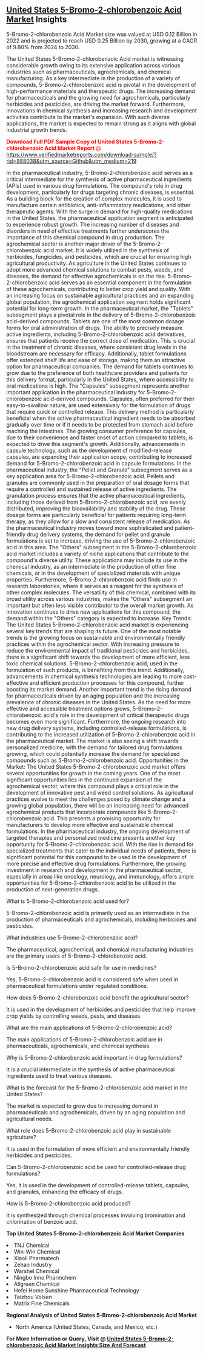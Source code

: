 <h2><a href="https://www.verifiedmarketreports.com/download-sample/?rid=888038&amp;utm_source=Github&amp;utm_medium=219" target="_blank">United States 5-Bromo-2-chlorobenzoic Acid Market</a> Insights</h2><p>5-Bromo-2-chlorobenzoic Acid Market size was valued at USD 0.12 Billion in 2022 and is projected to reach USD 0.25 Billion by 2030, growing at a CAGR of 9.80% from 2024 to 2030.</p><p><p>The United States 5-Bromo-2-chlorobenzoic Acid market is witnessing considerable growth owing to its extensive application across various industries such as pharmaceuticals, agrochemicals, and chemical manufacturing. As a key intermediate in the production of a variety of compounds, 5-Bromo-2-chlorobenzoic acid is pivotal in the development of high-performance materials and therapeutic drugs. The increasing demand for pharmaceuticals and the growing need for agrochemicals, particularly herbicides and pesticides, are driving the market forward. Furthermore, innovations in chemical synthesis and increasing research and development activities contribute to the market's expansion. With such diverse applications, the market is expected to remain strong as it aligns with global industrial growth trends. <p><span class=""><span style="color: #ff0000;"><strong>Download Full PDF Sample Copy of United States 5-Bromo-2-chlorobenzoic Acid Market Report</strong> @ </span><a href="https://www.verifiedmarketreports.com/download-sample/?rid=888038&amp;utm_source=Github&amp;utm_medium=219" target="_blank">https://www.verifiedmarketreports.com/download-sample/?rid=888038&amp;utm_source=Github&amp;utm_medium=219</a></span></p> In the pharmaceutical industry, 5-Bromo-2-chlorobenzoic acid serves as a critical intermediate for the synthesis of active pharmaceutical ingredients (APIs) used in various drug formulations. The compound's role in drug development, particularly for drugs targeting chronic diseases, is essential. As a building block for the creation of complex molecules, it is used to manufacture certain antibiotics, anti-inflammatory medications, and other therapeutic agents. With the surge in demand for high-quality medications in the United States, the pharmaceutical application segment is anticipated to experience robust growth. The increasing number of diseases and disorders in need of effective treatments further underscores the importance of this chemical compound in drug production. The agrochemical sector is another major driver of the 5-Bromo-2-chlorobenzoic acid market. It is widely utilized in the synthesis of herbicides, fungicides, and pesticides, which are crucial for ensuring high agricultural productivity. As agriculture in the United States continues to adopt more advanced chemical solutions to combat pests, weeds, and diseases, the demand for effective agrochemicals is on the rise. 5-Bromo-2-chlorobenzoic acid serves as an essential component in the formulation of these agrochemicals, contributing to better crop yield and quality. With an increasing focus on sustainable agricultural practices and an expanding global population, the agrochemical application segment holds significant potential for long-term growth. In the pharmaceutical market, the "Tablets" subsegment plays a pivotal role in the delivery of 5-Bromo-2-chlorobenzoic acid-derived compounds. Tablets are one of the most common dosage forms for oral administration of drugs. The ability to precisely measure active ingredients, including 5-Bromo-2-chlorobenzoic acid derivatives, ensures that patients receive the correct dose of medication. This is crucial in the treatment of chronic diseases, where consistent drug levels in the bloodstream are necessary for efficacy. Additionally, tablet formulations offer extended shelf life and ease of storage, making them an attractive option for pharmaceutical companies. The demand for tablets continues to grow due to the preference of both healthcare providers and patients for this delivery format, particularly in the United States, where accessibility to oral medications is high. The "Capsules" subsegment represents another important application in the pharmaceutical industry for 5-Bromo-2-chlorobenzoic acid-derived compounds. Capsules, often preferred for their easy-to-swallow nature, are used extensively for the formulation of drugs that require quick or controlled release. This delivery method is particularly beneficial when the active pharmaceutical ingredient needs to be absorbed gradually over time or if it needs to be protected from stomach acid before reaching the intestines. The growing consumer preference for capsules, due to their convenience and faster onset of action compared to tablets, is expected to drive this segment's growth. Additionally, advancements in capsule technology, such as the development of modified-release capsules, are expanding their application scope, contributing to increased demand for 5-Bromo-2-chlorobenzoic acid in capsule formulations. In the pharmaceutical industry, the "Pellet and Granule" subsegment serves as a key application area for 5-Bromo-2-chlorobenzoic acid. Pellets and granules are commonly used in the preparation of oral dosage forms that require a controlled and sustained release of active ingredients. The granulation process ensures that the active pharmaceutical ingredients, including those derived from 5-Bromo-2-chlorobenzoic acid, are evenly distributed, improving the bioavailability and stability of the drug. These dosage forms are particularly beneficial for patients requiring long-term therapy, as they allow for a slow and consistent release of medication. As the pharmaceutical industry moves toward more sophisticated and patient-friendly drug delivery systems, the demand for pellet and granule formulations is set to increase, driving the use of 5-Bromo-2-chlorobenzoic acid in this area. The "Others" subsegment in the 5-Bromo-2-chlorobenzoic acid market includes a variety of niche applications that contribute to the compound's diverse utility. These applications may include its use in the chemical industry, as an intermediate in the production of other fine chemicals, or in the development of specialized materials with unique properties. Furthermore, 5-Bromo-2-chlorobenzoic acid finds use in research laboratories, where it serves as a reagent for the synthesis of other complex molecules. The versatility of this chemical, combined with its broad utility across various industries, makes the "Others" subsegment an important but often less visible contributor to the overall market growth. As innovation continues to drive new applications for this compound, the demand within the "Others" category is expected to increase. Key Trends: The United States 5-Bromo-2-chlorobenzoic acid market is experiencing several key trends that are shaping its future. One of the most notable trends is the growing focus on sustainable and environmentally friendly practices within the agrochemical sector. With increasing pressure to reduce the environmental impact of traditional pesticides and herbicides, there is a significant shift towards the development of more efficient, less toxic chemical solutions. 5-Bromo-2-chlorobenzoic acid, used in the formulation of such products, is benefiting from this trend. Additionally, advancements in chemical synthesis technologies are leading to more cost-effective and efficient production processes for this compound, further boosting its market demand. Another important trend is the rising demand for pharmaceuticals driven by an aging population and the increasing prevalence of chronic diseases in the United States. As the need for more effective and accessible treatment options grows, 5-Bromo-2-chlorobenzoic acid's role in the development of critical therapeutic drugs becomes even more significant. Furthermore, the ongoing research into new drug delivery systems, including controlled-release formulations, is contributing to the increased utilization of 5-Bromo-2-chlorobenzoic acid in the pharmaceutical market. The market is also seeing a shift towards personalized medicine, with the demand for tailored drug formulations growing, which could potentially increase the demand for specialized compounds such as 5-Bromo-2-chlorobenzoic acid. Opportunities in the Market: The United States 5-Bromo-2-chlorobenzoic acid market offers several opportunities for growth in the coming years. One of the most significant opportunities lies in the continued expansion of the agrochemical sector, where this compound plays a critical role in the development of innovative pest and weed control solutions. As agricultural practices evolve to meet the challenges posed by climate change and a growing global population, there will be an increasing need for advanced agrochemical products that incorporate compounds like 5-Bromo-2-chlorobenzoic acid. This presents a promising opportunity for manufacturers to develop more effective and sustainable chemical formulations. In the pharmaceutical industry, the ongoing development of targeted therapies and personalized medicine presents another key opportunity for 5-Bromo-2-chlorobenzoic acid. With the rise in demand for specialized treatments that cater to the individual needs of patients, there is significant potential for this compound to be used in the development of more precise and effective drug formulations. Furthermore, the growing investment in research and development in the pharmaceutical sector, especially in areas like oncology, neurology, and immunology, offers ample opportunities for 5-Bromo-2-chlorobenzoic acid to be utilized in the production of next-generation drugs. <p>What is 5-Bromo-2-chlorobenzoic acid used for?</p> <p>5-Bromo-2-chlorobenzoic acid is primarily used as an intermediate in the production of pharmaceuticals and agrochemicals, including herbicides and pesticides.</p> <p>What industries use 5-Bromo-2-chlorobenzoic acid?</p> <p>The pharmaceutical, agrochemical, and chemical manufacturing industries are the primary users of 5-Bromo-2-chlorobenzoic acid.</p> <p>Is 5-Bromo-2-chlorobenzoic acid safe for use in medicines?</p> <p>Yes, 5-Bromo-2-chlorobenzoic acid is considered safe when used in pharmaceutical formulations under regulated conditions.</p> <p>How does 5-Bromo-2-chlorobenzoic acid benefit the agricultural sector?</p> <p>It is used in the development of herbicides and pesticides that help improve crop yields by controlling weeds, pests, and diseases.</p> <p>What are the main applications of 5-Bromo-2-chlorobenzoic acid?</p> <p>The main applications of 5-Bromo-2-chlorobenzoic acid are in pharmaceuticals, agrochemicals, and chemical synthesis.</p> <p>Why is 5-Bromo-2-chlorobenzoic acid important in drug formulations?</p> <p>It is a crucial intermediate in the synthesis of active pharmaceutical ingredients used to treat various diseases.</p> <p>What is the forecast for the 5-Bromo-2-chlorobenzoic acid market in the United States?</p> <p>The market is expected to grow due to increasing demand in pharmaceuticals and agrochemicals, driven by an aging population and agricultural needs.</p> <p>What role does 5-Bromo-2-chlorobenzoic acid play in sustainable agriculture?</p> <p>It is used in the formulation of more efficient and environmentally friendly herbicides and pesticides.</p> <p>Can 5-Bromo-2-chlorobenzoic acid be used for controlled-release drug formulations?</p> <p>Yes, it is used in the development of controlled-release tablets, capsules, and granules, enhancing the efficacy of drugs.</p> <p>How is 5-Bromo-2-chlorobenzoic acid produced?</p> <p>It is synthesized through chemical processes involving bromination and chlorination of benzoic acid.</p> </p><p><strong>Top United States 5-Bromo-2-chlorobenzoic Acid Market Companies</strong></p><div data-test-id=""><p><li>TNJ Chemical</li><li> Win-Win Chemical</li><li> Xiaoli Pharmatech</li><li> Zehao Industry</li><li> Warshel Chemical</li><li> Ningbo Inno Pharmchem</li><li> Allgreen Chemical</li><li> Hefei Home Sunshine Pharmaceutical Technology</li><li> Taizhou Volsen</li><li> Matrix Fine Chemicals</li></p><div><strong>Regional Analysis of&nbsp;United States 5-Bromo-2-chlorobenzoic Acid Market</strong></div><ul><li dir="ltr"><p dir="ltr">North America&nbsp;(United States, Canada, and Mexico, etc.)</p></li></ul><p><strong>For More Information or Query, Visit @&nbsp;</strong><strong><a href="https://www.verifiedmarketreports.com/product/5-bromo-2-chlorobenzoic-acid-market/?utm_source=Github&amp;utm_medium=219" target="_blank">United States 5-Bromo-2-chlorobenzoic Acid Market Insights Size And Forecast</a></strong></p></div>
